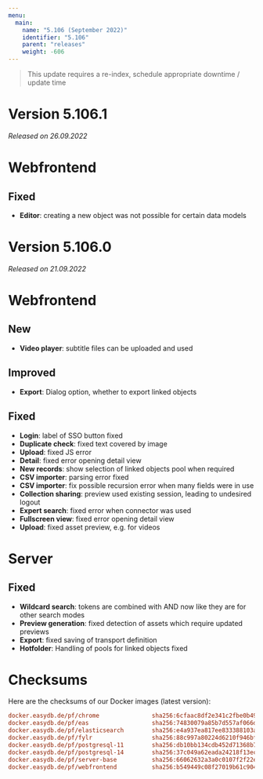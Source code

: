 ```yaml
---
menu:
  main:
    name: "5.106 (September 2022)"
    identifier: "5.106"
    parent: "releases"
    weight: -606
---
```


> This update requires a re-index, schedule appropriate downtime / update time

# Version 5.106.1

*Released on 26.09.2022*

# Webfrontend

## Fixed

* **Editor**: creating a new object was not possible for certain data models

# Version 5.106.0

*Released on 21.09.2022*

# Webfrontend

## New

* **Video player**: subtitle files can be uploaded and used

## Improved

* **Export**: Dialog option, whether to export linked objects

## Fixed

* **Login**: label of SSO button fixed
* **Duplicate check**: fixed text covered by image
* **Upload**: fixed JS error
* **Detail**: fixed error opening detail view
* **New records**: show selection of linked objects pool when required
* **CSV importer**: parsing error fixed
* **CSV importer**: fix possible recursion error when many fields were in use
* **Collection sharing**: preview used existing session, leading to undesired logout
* **Expert search**: fixed error when connector was used
* **Fullscreen view**: fixed error opening detail view
* **Upload**: fixed asset preview, e.g. for videos

# Server

## Fixed

* **Wildcard search**: tokens are combined with AND now like they are for other search modes
* **Preview generation**: fixed detection of assets which require updated previews
* **Export**: fixed saving of transport definition
* **Hotfolder**: Handling of pools for linked objects fixed

# Checksums

Here are the checksums of our Docker images (latest version):

```ini
docker.easydb.de/pf/chrome               sha256:6cfaac8df2e341c2fbe0b49d5cd6020c15fa39ee93f36348141f07c20b342bd0
docker.easydb.de/pf/eas                  sha256:74830079a85b7d557af066dcc4b11d5b9fa3262f6361361b5f7c3d9988e4eaad
docker.easydb.de/pf/elasticsearch        sha256:e4a937ea817ee833388103a7fb14650fd2973e4e989e43979610629cd35187c7
docker.easydb.de/pf/fylr                 sha256:88c997a80224d6210f946bf78272237e066c4426221527aec7c249578c767ff3
docker.easydb.de/pf/postgresql-11        sha256:db10bb134cdb452d71368b7a21b8aba6329a81e3ad85b8493f552075d475e2be
docker.easydb.de/pf/postgresql-14        sha256:37c049a62eada24218f13ec760d4b48f686b793d89622464d18bfc48693b2185
docker.easydb.de/pf/server-base          sha256:66062632a3a0c0107f2f22e579990569c458360ef52ddfb3ad6cd3f09f4db032
docker.easydb.de/pf/webfrontend          sha256:b549449c08f27019b61c904e98a0dadfe0f1f9ab496b907a0173bf2d26d04081```
